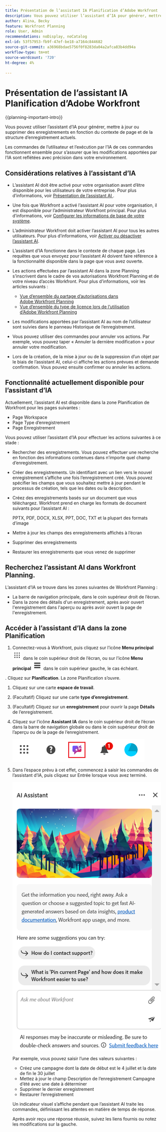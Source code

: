 ```yaml
---
title: Présentation de l’assistant IA Planification d’Adobe Workfront
description: Vous pouvez utiliser l’assistant d’IA pour générer, mettre à jour ou supprimer des enregistrements en fonction du contexte de page et de la structure d’enregistrement actuels. Les commandes de l’utilisateur et l’exécution par l’IA de ces commandes fonctionnent ensemble pour s’assurer que les modifications apportées par l’IA sont reflétées avec précision dans votre environnement.
author: Alina, Becky
feature: Workfront Planning
role: User, Admin
recommendations: noDisplay, noCatalog
exl-id: 53f57953-fb9f-47ef-be18-a7164c844682
source-git-commit: a36968bdae5756f0f8283da04a2afca83b4dd94a
workflow-type: tm+mt
source-wordcount: '720'
ht-degree: 4%

---
```



# Présentation de l’assistant IA Planification d’Adobe Workfront

<!--<span class="preview">The highlighted information on this page refers to functionality not yet generally available. It is available only in the Preview environment for all customers. After the monthly releases to Production, the same features are also available in the Production environment for customers who enabled fast releases. </span>   

<span class="preview">For information about fast releases, see [Enable or disable fast releases for your organization](/help/quicksilver/administration-and-setup/set-up-workfront/configure-system-defaults/enable-fast-release-process.md). </span> -->


{{planning-important-intro}}

Vous pouvez utiliser l’assistant d’IA pour générer, mettre à jour ou supprimer des enregistrements en fonction du contexte de page et de la structure d’enregistrement actuels.

Les commandes de l’utilisateur et l’exécution par l’IA de ces commandes fonctionnent ensemble pour s’assurer que les modifications apportées par l’IA sont reflétées avec précision dans votre environnement.

## Considérations relatives à l’assistant d’IA

* L’assistant AI doit être activé pour votre organisation avant d’être disponible pour les utilisateurs de votre entreprise. Pour plus d’informations, voir [&#x200B; Présentation de l’assistant AI &#x200B;](/help/quicksilver/workfront-basics/ai-assistant/ai-assistant-overview.md).
* Une fois que Workfront a activé l’assistant AI pour votre organisation, il est disponible pour l’administrateur Workfront principal. Pour plus d’informations, voir [Configurer les informations de base de votre système](/help/quicksilver/administration-and-setup/get-started-wf-administration/configure-basic-info.md).

* L’administrateur Workfront doit activer l’assistant AI pour tous les autres utilisateurs. Pour plus d’informations, voir [Activer ou désactiver l’assistant AI](/help/quicksilver/workfront-basics/ai-assistant/enable-or-disable-assistant.md).

* L’assistant d’IA fonctionne dans le contexte de chaque page. Les requêtes que vous envoyez pour l’assistant AI doivent faire référence à la fonctionnalité disponible dans la page que vous avez ouverte.

* Les actions effectuées par l’assistant AI dans la zone Planning s’inscrivent dans le cadre de vos autorisations Workfront Planning et de votre niveau d’accès Workfront. Pour plus d’informations, voir les articles suivants :

   * [Vue d’ensemble du partage d’autorisations dans Adobe Workfront Planning](/help/quicksilver/planning/access/sharing-permissions-overview.md)
   * [Vue d’ensemble du type de licence lors de l’utilisation d’Adobe Workfront Planning](/help/quicksilver/planning/access/license-type-overview.md)

* Les modifications apportées par l’assistant AI au nom de l’utilisateur sont suivies dans le panneau Historique de l’enregistrement.

* Vous pouvez utiliser des commandes pour annuler vos actions. Par exemple, vous pouvez taper « Annuler la dernière modification » pour annuler votre modification.

* Lors de la création, de la mise à jour ou de la suppression d’un objet par le biais de l’assistant AI, celui-ci affiche les actions prévues et demande confirmation. Vous pouvez ensuite confirmer ou annuler les actions.

## Fonctionnalité actuellement disponible pour l’assistant d’IA

Actuellement, l’assistant AI est disponible dans la zone Planification de Workfront pour les pages suivantes :

* Page Workspace
* Page Type d’enregistrement
* Page Enregistrement

Vous pouvez utiliser l’assistant d’IA pour effectuer les actions suivantes à ce stade :

* Rechercher des enregistrements. Vous pouvez effectuer une recherche en fonction des informations contenues dans n’importe quel champ d’enregistrement.
* Créer des enregistrements. Un identifiant avec un lien vers le nouvel enregistrement s’affiche une fois l’enregistrement créé. Vous pouvez spécifier les champs que vous souhaitez mettre à jour pendant le processus de création, tels que les dates ou la description.
* Créez des enregistrements basés sur un document que vous téléchargez. Workfront prend en charge les formats de document suivants pour l’assistant AI :

  PPTX, PDF, DOCX, XLSX, PPT, DOC, TXT et la plupart des formats d’image
* Mettre à jour les champs des enregistrements affichés à l’écran
* Supprimer des enregistrements
* Restaurer les enregistrements que vous venez de supprimer


## Recherchez l’assistant AI dans Workfront Planning.

L’assistant d’IA se trouve dans les zones suivantes de Workfront Planning :

* La barre de navigation principale, dans le coin supérieur droit de l’écran.
* Dans la zone des détails d&#39;un enregistrement, après avoir ouvert l&#39;enregistrement dans l&#39;aperçu ou après avoir ouvert la page de l&#39;enregistrement.

## Accéder à l’assistant d’IA dans la zone Planification

1. Connectez-vous à Workfront, puis cliquez sur l’icône **Menu principal** ![Menu principal Points](assets/dots-main-menu.png) dans le coin supérieur droit de l’écran, ou sur l’icône **Menu principal** ![Menu principal Lignes](assets/lines-main-menu.png) dans le coin supérieur gauche, le cas échéant.

. Cliquez sur **Planification**. La zone Planification s’ouvre.

1. Cliquez sur une carte **espace de travail**.

1. (Facultatif) Cliquez sur une carte **type d’enregistrement**.

1. (Facultatif) Cliquez sur un **enregistrement** pour ouvrir la page **Détails** de l’enregistrement.

1. Cliquez sur l’icône **Assistant IA** dans le coin supérieur droit de l’écran dans la barre de navigation globale ou dans le coin supérieur droit de l’aperçu ou de la page de l’enregistrement.

   ![Icône de l’assistant AI](assets/ai-assistant-icon-highlighted.png)

1. Dans l’espace prévu à cet effet, commencez à saisir les commandes de l’assistant d’IA, puis cliquez sur Entrée lorsque vous avez terminé.

   ![Panneau Assistant IA avec zone de commande vide](assets/ai-assistant-panel-with-empty-command-box.png)

   Par exemple, vous pouvez saisir l’une des valeurs suivantes :

   * Créez une campagne dont la date de début est le 4 juillet et la date de fin le 30 juillet
   * Mettez à jour le champ Description de l’enregistrement Campagne d’été avec une date à déterminer
   * Supprimer le dernier enregistrement
   * Restaurer l’enregistrement

   Un indicateur visuel s’affiche pendant que l’assistant AI traite les commandes, définissant les attentes en matière de temps de réponse.

   Après avoir reçu une réponse réussie, suivez les liens fournis ou notez les modifications sur la gauche.




